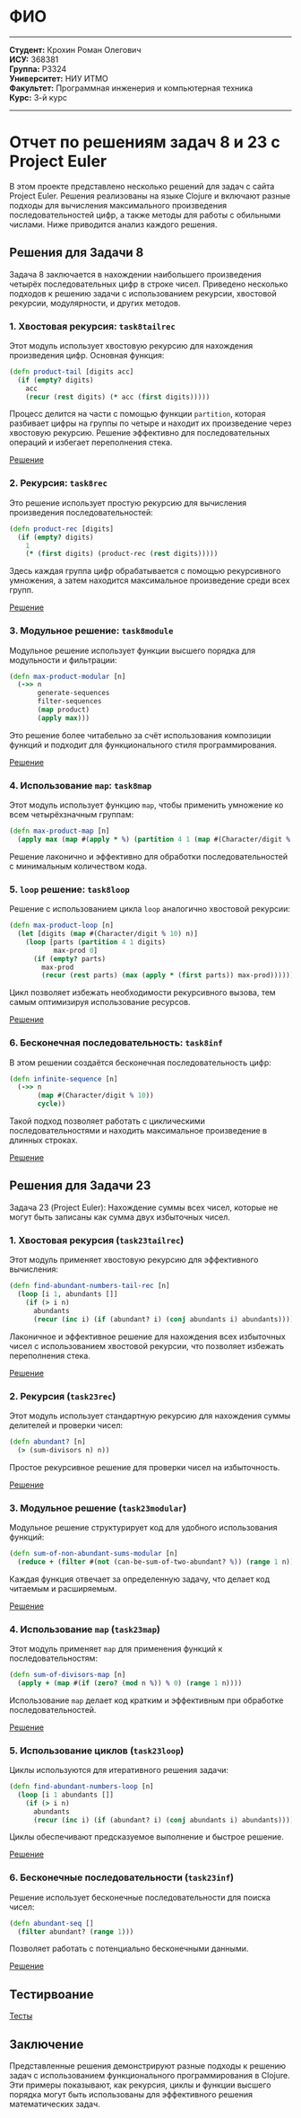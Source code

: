 
# ФИО

---

**Студент:** Крохин Роман Олегович  
**ИСУ:** 368381  
**Группа:** P3324  
**Университет:** НИУ ИТМО  
**Факультет:** Программная инженерия и компьютерная техника  
**Курс:** 3-й курс  

---

# Отчет по решениям задач 8 и 23 с Project Euler

В этом проекте представлено несколько решений для задач с сайта Project Euler. Решения реализованы на языке Clojure и включают разные подходы для вычисления максимального произведения последовательностей цифр, а также методы для работы с обильными числами. Ниже приводится анализ каждого решения.

## Решения для Задачи 8

Задача 8 заключается в нахождении наибольшего произведения четырёх последовательных цифр в строке чисел. Приведено несколько подходов к решению задачи с использованием рекурсии, хвостовой рекурсии, модулярности, и других методов.

### 1. Хвостовая рекурсия: `task8tailrec`
Этот модуль использует хвостовую рекурсию для нахождения произведения цифр. Основная функция:
```clojure
(defn product-tail [digits acc]
  (if (empty? digits)
    acc
    (recur (rest digits) (* acc (first digits)))))
```
Процесс делится на части с помощью функции `partition`, которая разбивает цифры на группы по четыре и находит их произведение через хвостовую рекурсию. Решение эффективно для последовательных операций и избегает переполнения стека.

[Решение](task8-23/src/task8_23/task8tailrec.clj)

### 2. Рекурсия: `task8rec`
Это решение использует простую рекурсию для вычисления произведения последовательностей:
```clojure
(defn product-rec [digits]
  (if (empty? digits)
    1
    (* (first digits) (product-rec (rest digits)))))
```
Здесь каждая группа цифр обрабатывается с помощью рекурсивного умножения, а затем находится максимальное произведение среди всех групп.

[Решение](task8-23/src/task8_23/task8rec.clj)

### 3. Модульное решение: `task8module`
Модульное решение использует функции высшего порядка для модульности и фильтрации:
```clojure
(defn max-product-modular [n]
  (->> n
       generate-sequences
       filter-sequences
       (map product)
       (apply max)))
```
Это решение более читабельно за счёт использования композиции функций и подходит для функционального стиля программирования.

[Решение](task8-23/src/task8_23/task8module.clj)

### 4. Использование `map`: `task8map`
Этот модуль использует функцию `map`, чтобы применить умножение ко всем четырёхзначным группам:
```clojure
(defn max-product-map [n]
  (apply max (map #(apply * %) (partition 4 1 (map #(Character/digit % 10) n)))))
```
Решение лаконично и эффективно для обработки последовательностей с минимальным количеством кода.

### 5. `loop` решение: `task8loop`
Решение с использованием цикла `loop` аналогично хвостовой рекурсии:
```clojure
(defn max-product-loop [n]
  (let [digits (map #(Character/digit % 10) n)]
    (loop [parts (partition 4 1 digits)
           max-prod 0]
      (if (empty? parts)
        max-prod
        (recur (rest parts) (max (apply * (first parts)) max-prod))))))
```
Цикл позволяет избежать необходимости рекурсивного вызова, тем самым оптимизируя использование ресурсов.

[Решение](task8-23/src/task8_23/task8loop.clj)

### 6. Бесконечная последовательность: `task8inf`
В этом решении создаётся бесконечная последовательность цифр:
```clojure
(defn infinite-sequence [n]
  (->> n
       (map #(Character/digit % 10))
       cycle))
```
Такой подход позволяет работать с циклическими последовательностями и находить максимальное произведение в длинных строках.

[Решение](task8-23/src/task8_23/task8inf.clj)

## Решения для Задачи 23

Задача 23 (Project Euler): Нахождение суммы всех чисел, которые не могут быть записаны как сумма двух избыточных чисел.

### 1. **Хвостовая рекурсия (`task23tailrec`)**
Этот модуль применяет хвостовую рекурсию для эффективного вычисления:

```clojure
(defn find-abundant-numbers-tail-rec [n]
  (loop [i 1, abundants []]
    (if (> i n)
      abundants
      (recur (inc i) (if (abundant? i) (conj abundants i) abundants)))))
```

Лаконичное и эффективное решение для нахождения всех избыточных чисел с использованием хвостовой рекурсии, что позволяет избежать переполнения стека.

[Решение](task8-23/src/task8_23/task23tailrec.clj)

### 2. **Рекурсия (`task23rec`)**
Этот модуль использует стандартную рекурсию для нахождения суммы делителей и проверки чисел:

```clojure
(defn abundant? [n]
  (> (sum-divisors n) n))
```

Простое рекурсивное решение для проверки чисел на избыточность.

[Решение](task8-23/src/task8_23/task23rec.clj)

### 3. **Модульное решение (`task23modular`)**
Модульное решение структурирует код для удобного использования функций:

```clojure
(defn sum-of-non-abundant-sums-modular [n]
  (reduce + (filter #(not (can-be-sum-of-two-abundant? %)) (range 1 n))))
```

Каждая функция отвечает за определенную задачу, что делает код читаемым и расширяемым.

[Решение](task8-23/src/task8_23/task23modular.clj)

### 4. **Использование `map` (`task23map`)**
Этот модуль применяет `map` для применения функций к последовательностям:

```clojure
(defn sum-of-divisors-map [n]
  (apply + (map #(if (zero? (mod n %)) % 0) (range 1 n))))
```

Использование `map` делает код кратким и эффективным при обработке последовательностей.

[Решение](task8-23/src/task8_23/task23map.clj)

### 5. **Использование циклов (`task23loop`)**
Циклы используются для итеративного решения задачи:

```clojure
(defn find-abundant-numbers-loop [n]
  (loop [i 1 abundants []]
    (if (> i n)
      abundants
      (recur (inc i) (if (abundant? i) (conj abundants i) abundants)))))
```

Циклы обеспечивают предсказуемое выполнение и быстрое решение.

[Решение](task8-23/src/task8_23/task23loop.clj)

### 6. **Бесконечные последовательности (`task23inf`)**
Решение использует бесконечные последовательности для поиска чисел:

```clojure
(defn abundant-seq []
  (filter abundant? (range 1)))
```

Позволяет работать с потенциально бесконечными данными.

[Решение](task8-23/src/task8_23/task23inf.clj)

## Тестирвоание

[Тесты](task8-23/test/task8_23/core_test.clj)

## Заключение

Представленные решения демонстрируют разные подходы к решению задач с использованием функционального программирования в Clojure. Эти примеры показывают, как рекурсия, циклы и функции высшего порядка могут быть использованы для эффективного решения математических задач.
